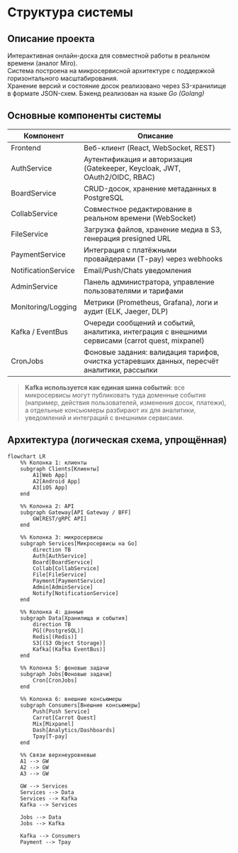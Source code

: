 # Структура системы

## Описание проекта

Интерактивная онлайн-доска для совместной работы в реальном времени (аналог Miro).  
Система построена на микросервисной архитектуре с поддержкой горизонтального масштабирования.  
Хранение версий и состояние досок реализовано через S3-хранилище в формате JSON-схем.
Бэкенд реализован на языке *Go (Golang)*

## Основные компоненты системы

| Компонент              | Описание                                                                                         |
|------------------------|--------------------------------------------------------------------------------------------------|
| Frontend               | Веб-клиент (React, WebSocket, REST)                                                              |
| AuthService            | Аутентификация и авторизация (Gatekeeper, Keycloak, JWT, OAuth2/OIDC, RBAC)                      |
| BoardService           | CRUD-досок, хранение метаданных в PostgreSQL                                                     |
| CollabService          | Совместное редактирование в реальном времени (WebSocket)                                         |
| FileService            | Загрузка файлов, хранение медиа в S3, генерация presigned URL                                    |
| PaymentService         | Интеграция с платёжными провайдерами (T-pay) через webhooks                                      |
| NotificationService    | Email/Push/Chats уведомления                                                                     |
| AdminService           | Панель администратора, управление пользователями и тарифами                                      |
| Monitoring/Logging     | Метрики (Prometheus, Grafana), логи и аудит (ELK, Jaeger, DLP)                                   |
| Kafka / EventBus       | Очереди сообщений и событий, аналитика, интеграция с внешними сервисами (carrot quest, mixpanel) |
| CronJobs               | Фоновые задания: валидация тарифов, очистка устаревших данных, пересчёт аналитики, рассылки      |

> **Kafka используется как единая шина событий**: все микросервисы могут публиковать туда доменные события (например, действия пользователей, изменения досок, платежи), а отдельные консьюмеры разбирают их для аналитики, уведомлений и интеграций с внешними сервисами.

## Архитектура (логическая схема, упрощённая)

```mermaid
flowchart LR
    %% Колонка 1: клиенты
    subgraph Clients[Клиенты]
        A1[Web App]
        A2[Android App]
        A3[iOS App]
    end

    %% Колонка 2: API
    subgraph Gateway[API Gateway / BFF]
        GW[REST/gRPC API]
    end

    %% Колонка 3: микросервисы
    subgraph Services[Микросервисы на Go]
        direction TB
        Auth[AuthService]
        Board[BoardService]
        Collab[CollabService]
        File[FileService]
        Payment[PaymentService]
        Admin[AdminService]
        Notify[NotificationService]
    end

    %% Колонка 4: данные
    subgraph Data[Хранилища и события]
        direction TB
        PG[(PostgreSQL)]
        Redis[(Redis)]
        S3[(S3 Object Storage)]
        Kafka[(Kafka EventBus)]
    end

    %% Колонка 5: фоновые задачи
    subgraph Jobs[Фоновые задачи]
        Cron[CronJobs]
    end

    %% Колонка 6: внешние консьюмеры
    subgraph Consumers[Внешние консьюмеры]
        Push[Push Service]
        Carrot[Carrot Quest]
        Mix[Mixpanel]
        Dash[Analytics/Dashboards]
        Tpay[T-pay]
    end

    %% Связи верхнеуровневые
    A1 --> GW
    A2 --> GW
    A3 --> GW

    GW --> Services
    Services --> Data
    Services --> Kafka
    Kafka --> Services

    Jobs --> Data
    Jobs --> Kafka

    Kafka --> Consumers
    Payment --> Tpay
```